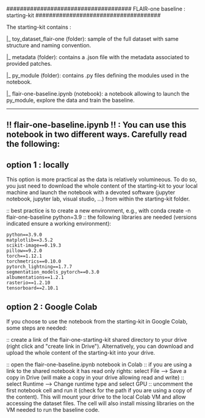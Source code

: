 ﻿#####################################
 FLAIR-one baseline : starting-kit 
#####################################


The starting-kit contains :


|_ toy_dataset_flair-one (folder): 
		sample of the full dataset with same structure and naming convention.

|_ metadata (folder): 
		contains a .json file with the metadata associated to provided patches.

|_ py_module (folder): 
		contains .py files defining the modules used in the notebook.

|_ flair-one-baseline.ipynb (notebook): 
		a notebook allowing to launch the py_module, explore the data and train the baseline.





-------------------------------
!!  flair-one-baseline.ipynb !!  : You can use this notebook in two different ways. Carefully read the following: 
-------------------------------


## option 1 : locally

This option is more practical as the data is relatively volumineous. 
To do so, you just need to download the whole content of the starting-kit to your local machine and launch the notebook with a devoted software (jupyter notebook, jupyter lab, visual studio, ...) from within the starting-kit folder.

::  best practice is to create a new environment, e.g., with conda create -n flair-one-baseline python=3.9
::  the following libraries are needed (versions indicated ensure a working environment): 

	python==3.9.0
	matplotlib==3.5.2
	scikit-image==0.19.3
	pillow==9.2.0
	torch==1.12.1
	torchmetrics==0.10.0
	pytorch_lightning==1.7.7
	segmentation_models_pytorch==0.3.0
	albumentations==1.2.1
	rasterio==1.2.10
	tensorboard==2.10.1



## option 2 : Google Colab

If you choose to use the notebook from the starting-kit in Google Colab, some steps are needed:

:: create a link of the flair-one-starting-kit shared directory to your drive (right click and "create link in Drive").
Alternatively, you can download and upload the whole content of the starting-kit into your drive.

:: open the flair-one-baseline.ipynb notebook in Colab
:: if you are using a link to the shared notebook it has read only rights: select File --> Save a copy in Drive (will make a copy in your drive allowing read and write)
:: select Runtime --> Change runtime type and select GPU
:: uncomment the first notebook cell and run it (check for the path if you are using a copy of the content). 
This will mount your drive to the local Colab VM and allow accessing the dataset files. 
The cell will also install missing libraries on the VM needed to run the baseline code.  



